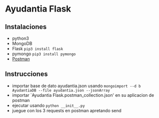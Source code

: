 # Ayudantia Flask

## Instalaciones

* python3
* MongoDB
* Flask `pip3 install flask`
* pymongo `pip3 install pymongo`
*  [Postman](https://www.getpostman.com/apps)

## Instrucciones
 * importar base de dato ayudantia.json usando `mongoimport --d
b AyudantiaDB --file ayudantia.json --jsonArray`
 * importar `Ayudantia Flask.postman_collection.json' en su aplicacion de postman
 * ejecutar usando `python __init__.py`
 * juegue con los 3 requests en postman apretando send
